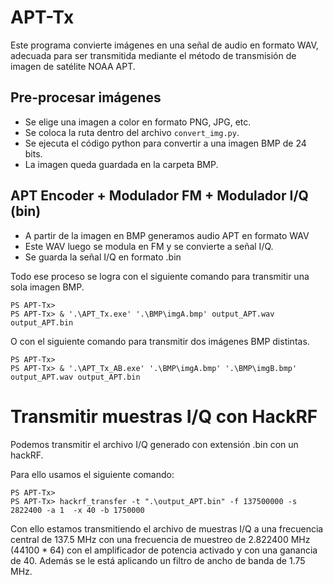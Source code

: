 # APT-Tx
Este programa convierte imágenes en una señal de audio en formato WAV, adecuada para ser transmitida mediante el método de transmisión de imagen de satélite NOAA APT.

## Pre-procesar imágenes

- Se elige una imagen a color en formato PNG, JPG, etc.
- Se coloca la ruta dentro del archivo `convert_img.py`.
- Se ejecuta el código python para convertir a una imagen BMP de 24 bits.
- La imagen queda guardada en la carpeta BMP.

## APT Encoder + Modulador FM + Modulador I/Q (bin)

- A partir de la imagen en BMP generamos audio APT en formato WAV
- Este WAV luego se modula en FM y se convierte a señal I/Q.
- Se guarda la señal I/Q en formato .bin

Todo ese proceso se logra con el siguiente comando para transmitir una sola imagen BMP.
```PS
PS APT-Tx> 
PS APT-Tx> & '.\APT_Tx.exe' '.\BMP\imgA.bmp' output_APT.wav output_APT.bin
```

O con el siguiente comando para transmitir dos imágenes BMP distintas.
```PS
PS APT-Tx> 
PS APT-Tx> & '.\APT_Tx_AB.exe' '.\BMP\imgA.bmp' '.\BMP\imgB.bmp'  output_APT.wav output_APT.bin
```

# Transmitir muestras I/Q con HackRF

Podemos transmitir el archivo I/Q generado con extensión .bin con un hackRF.

Para ello usamos el siguiente comando:

```PS
PS APT-Tx> 
PS APT-Tx> hackrf_transfer -t ".\output_APT.bin" -f 137500000 -s 2822400 -a 1  -x 40 -b 1750000
```

Con ello estamos transmitiendo el archivo de muestras I/Q  a una frecuencia central de 137.5 MHz con una frecuencia de muestreo de 2.822400 MHz (44100 * 64) con el amplificador de potencia activado y con una ganancia de 40. Además se le está aplicando un filtro de ancho de banda de 1.75 MHz.
